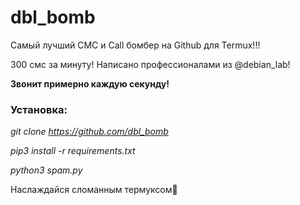 # dbl_bomb

Самый лучший СМС и Call бомбер на Github для Termux!!!

300 смс за минуту! Написано профессионалами из @debian_lab!

<b>Звонит примерно каждую секунду!</b>

<h3>Установка:</h3>

<i>git clone https://github.com/dbl_bomb</i>

<i>pip3 install -r requirements.txt</i>

<i>python3 spam.py</i>

Наслаждайся сломанным термуксом🥓
